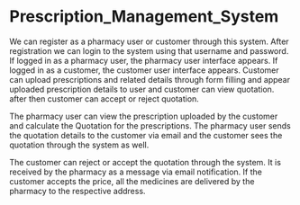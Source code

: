 # Prescription_Management_System

We can register as a pharmacy user or customer through this system. After registration we can login to the system using that username and password. If logged in as a pharmacy user, the pharmacy user interface appears. If logged in as a customer, the customer user interface appears.
Customer can upload prescriptions and related details through form filling and appear uploaded prescription details to user and customer can view quotation. after then customer can accept or reject quotation.

The pharmacy user can view the prescription uploaded by the customer and calculate the Quotation for the prescriptions. The pharmacy user sends the quotation details to the customer via email and the customer sees the quotation through the system as well. 

The customer can reject or accept the quotation through the system. It is received by the pharmacy as a message via email notification. If the customer accepts the price, all the medicines are delivered by the pharmacy to the respective address.
